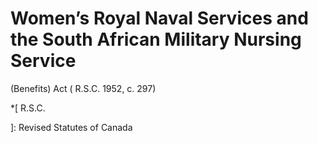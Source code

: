 #  Women’s Royal Naval Services and the South African Military Nursing Service
(Benefits) Act (  R.S.C.  1952, c. 297)

  *[
 R.S.C.

]: Revised Statutes of Canada

